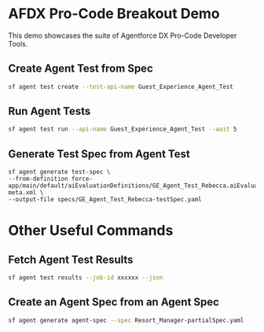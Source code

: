 # AFDX Pro-Code Breakout Demo

This demo showcases the suite of Agentforce DX Pro-Code Developer Tools.

## Create Agent Test from Spec
```bash
sf agent test create --test-api-name Guest_Experience_Agent_Test
``` 

## Run Agent Tests
```bash
sf agent test run --api-name Guest_Experience_Agent_Test --wait 5
```

## Generate Test Spec from Agent Test
```
sf agent generate test-spec \
--from-definition force-app/main/default/aiEvaluationDefinitions/GE_Agent_Test_Rebecca.aiEvaluationDefinition-meta.xml \
--output-file specs/GE_Agent_Test_Rebecca-testSpec.yaml
```


# Other Useful Commands

## Fetch Agent Test Results
```bash
sf agent test results --job-id xxxxxx --json
```

## Create an Agent Spec from an Agent Spec
```bash
sf agent generate agent-spec --spec Resort_Manager-partialSpec.yaml
```
